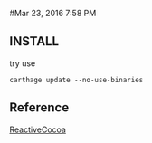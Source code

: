 #Mar 23, 2016 7:58 PM

## INSTALL

try use

`
carthage update --no-use-binaries
`

## Reference

[ReactiveCocoa](https://github.com/ReactiveCocoa/ReactiveCocoa)
